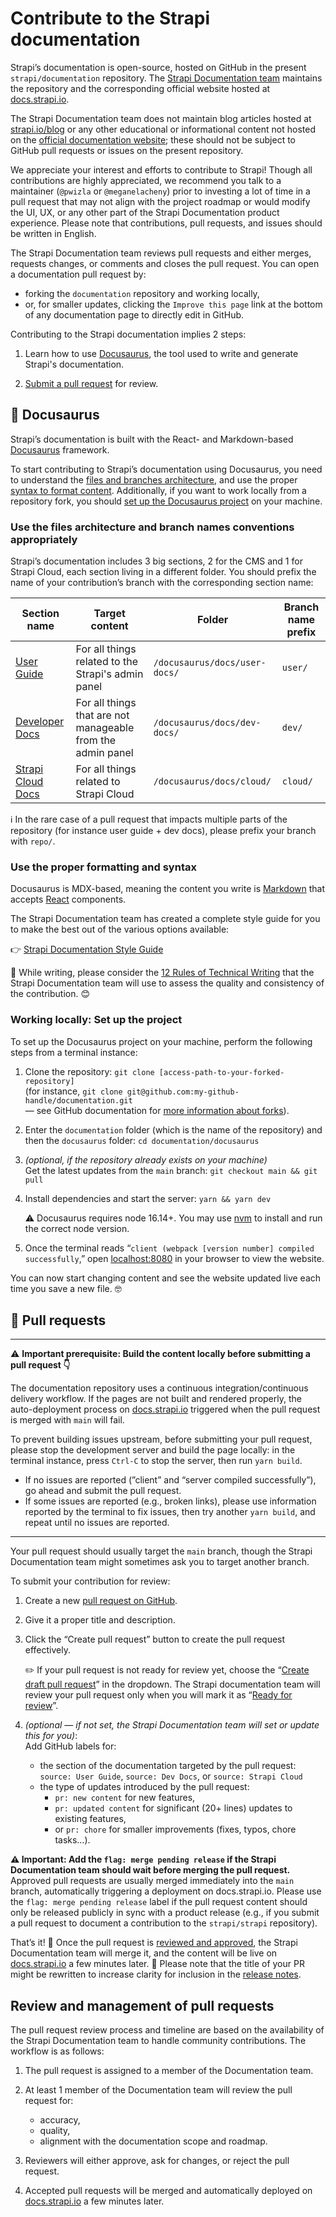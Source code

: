 # Contribute to the Strapi documentation

Strapi’s documentation is open-source, hosted on GitHub in the present `strapi/documentation` repository. The [Strapi Documentation team](https://strapi.io/company) maintains the repository and the corresponding official website hosted at [docs.strapi.io](https://docs.strapi.io).

The Strapi Documentation team does not maintain blog articles hosted at [strapi.io/blog](https://strapi.io/blog) or any other educational or informational content not hosted on the [official documentation website](docs.strapi.io); these should not be subject to GitHub pull requests or issues on the present repository.

We appreciate your interest and efforts to contribute to Strapi! Though all contributions are highly appreciated, we recommend you talk to a maintainer (`@pwizla` or `@meganelacheny`) prior to investing a lot of time in a pull request that may not align with the project roadmap or would modify the UI, UX, or any other part of the Strapi Documentation product experience. Please note that contributions, pull requests, and issues should be written in English.

The Strapi Documentation team reviews pull requests and either merges, requests changes, or comments and closes the pull request. You can open a documentation pull request by:

- forking the `documentation` repository and working locally,
- or, for smaller updates, clicking the `Improve this page` link at the bottom of any documentation page to directly edit in GitHub.

Contributing to the Strapi documentation implies 2 steps:

1. Learn how to use [Docusaurus](#-docusaurus), the tool used to write and generate Strapi's documentation.

2. [Submit a pull request](#-pull-requests) for review.

## 🦖 Docusaurus

Strapi’s documentation is built with the React- and Markdown-based [Docusaurus](https://docusaurus.io) framework.

To start contributing to Strapi’s documentation using Docusaurus, you need to understand the [files and branches architecture](#use-the-files-architecture-and-branch-names-conventions-appropriately), and use the proper [syntax to format content](#use-the-proper-formatting-and-syntax). Additionally, if you want to work locally from a repository fork, you should [set up the Docusaurus project](#working-locally-set-up-the-project) on your machine.

### Use the files architecture and branch names conventions appropriately

Strapi’s documentation includes 3 big sections, 2 for the CMS and 1 for Strapi Cloud, each section living in a different folder. You should prefix the name of your contribution’s branch with the corresponding section name:

| Section name      | Target content                                                    | Folder                        | Branch name prefix |
| ------------------| ----------------------------------------------------------------- | ----------------------------- | ------------------ |
| [User Guide](https://docs.strapi.io/user-docs)        | For all things related to the Strapi's admin panel | `/docusaurus/docs/user-docs/` | `user/`            |
| [Developer Docs](https://docs.strapi.io/dev-docs)    | For all things that are not<br/>manageable from the admin panel       | `/docusaurus/docs/dev-docs/`  | `dev/`             |
| [Strapi Cloud Docs](https://docs.strapi.io/cloud) | For all things related to Strapi Cloud                            | `/docusaurus/docs/cloud/`     | `cloud/`           |

ℹ️ In the rare case of a pull request that impacts multiple parts of the repository (for instance user guide + dev docs), please prefix your branch with `repo/`.

### Use the proper formatting and syntax

Docusaurus is MDX-based, meaning the content you write is [Markdown](https://daringfireball.net/projects/markdown/syntax) that accepts [React](https://reactjs.org/) components.

The Strapi Documentation team has created a complete style guide for you to make the best out of the various options available:

👉 [Strapi Documentation Style Guide](STYLE_GUIDE.pdf) 

💁 While writing, please consider the [12 Rules of Technical Writing](https://handbook.strapi.io/user-success-manual/12-rules-of-technical-writing) that the Strapi Documentation team will use to assess the quality and consistency of the contribution. 😊

### Working locally: Set up the project

To set up the Docusaurus project on your machine, perform the following steps from a terminal instance:

1. Clone the repository: `git clone [access-path-to-your-forked-repository]`<br/>(for instance, `git clone git@github.com:my-github-handle/documentation.git`<br/>— see GitHub documentation for [more information about forks](https://docs.github.com/en/pull-requests/collaborating-with-pull-requests/working-with-forks/about-forks)).
2. Enter the `documentation` folder (which is the name of the repository) and then the `docusaurus` folder: `cd documentation/docusaurus`
3. _(optional, if the repository already exists on your machine)_<br/>Get the latest updates from the `main` branch: `git checkout main && git pull`
4. Install dependencies and start the server: `yarn && yarn dev`
    
    ⚠️ Docusaurus requires node 16.14+. You may use [nvm](https://github.com/nvm-sh/nvm) to install and run the correct node version.
    
5. Once the terminal reads “`client (webpack [version number] compiled successfully`,” open [localhost:8080](http://localhost:8080) in your browser to view the website.

You can now start changing content and see the website updated live each time you save a new file. 🤓

## 👀 Pull requests

***
⚠️ **Important prerequisite: Build the content locally before submitting a pull request 👇**

The documentation repository uses a continuous integration/continuous delivery workflow. If the pages are not built and rendered properly, the auto-deployment process on [docs.strapi.io](http://docs.strapi.io) triggered when the pull request is merged with `main` will fail.

To prevent building issues upstream, before submitting your pull request, please stop the development server and build the page locally: in the terminal instance, press `Ctrl-C` to stop the server, then run `yarn build`.

- If no issues are reported (”client” and “server compiled successfully”), go ahead and submit the pull request. 
- If some issues are reported (e.g., broken links), please use information reported by the terminal to fix issues, then try another `yarn build`, and repeat until no issues are reported.

***

Your pull request should usually target the `main` branch, though the Strapi Documentation team might sometimes ask you to target another branch.

To submit your contribution for review:

1. Create a new [pull request on GitHub](https://github.com/strapi/documentation/compare).
2. Give it a proper title and description.
3. Click the “Create pull request” button to create the pull request effectively.
    
    ✏️ If your pull request is not ready for review yet, choose the “[Create draft pull request](https://docs.github.com/en/pull-requests/collaborating-with-pull-requests/proposing-changes-to-your-work-with-pull-requests/creating-a-pull-request)” in the dropdown. The Strapi documentation team will review your pull request only when you will mark it as “[Ready for review](https://docs.github.com/en/pull-requests/collaborating-with-pull-requests/proposing-changes-to-your-work-with-pull-requests/changing-the-stage-of-a-pull-request)”.
   
4. _(optional — if not set, the Strapi Documentation team will set or update this for you)_:<br/>Add GitHub labels for:
   - the section of the documentation targeted by the pull request: `source: User Guide`, `source: Dev Docs`, or `source: Strapi Cloud`
   - the type of updates introduced by the pull request: 
     - `pr: new content` for new features,
     - `pr: updated content` for significant (20+ lines) updates to existing features,
     - or `pr: chore` for smaller improvements (fixes, typos, chore tasks…).
    
**⚠️ Important: Add the `flag: merge pending release` if the Strapi Documentation team should wait before merging the pull request.** Approved pull requests are usually merged immediately into the `main` branch, automatically triggering a deployment on docs.strapi.io. Please use the `flag: merge pending release` label if the pull request content should only be released publicly in sync with a product release (e.g., if you submit a pull request to document a contribution to the `strapi/strapi` repository).


That’s it! 🥳 Once the pull request is [reviewed and approved](#review-and-management-of-pull-requests), the Strapi Documentation team will merge it, and the content will be live on [docs.strapi.io](http://docs.strapi.io) a few minutes later. 🚀 Please note that the title of your PR might be rewritten to increase clarity for inclusion in the [release notes](docs.strapi.io/release-notes).


## Review and management of pull requests

The pull request review process and timeline are based on the availability of the Strapi Documentation team to handle community contributions. The workflow is as follows:

1. The pull request is assigned to a member of the Documentation team.
2. At least 1 member of the Documentation team will review the pull request for:

   - accuracy,
   - quality,
   - alignment with the documentation scope and roadmap.

3. Reviewers will either approve, ask for changes, or reject the pull request.
4. Accepted pull requests will be merged and automatically deployed on [docs.strapi.io](https://docs.strapi.io) a few minutes later. 
